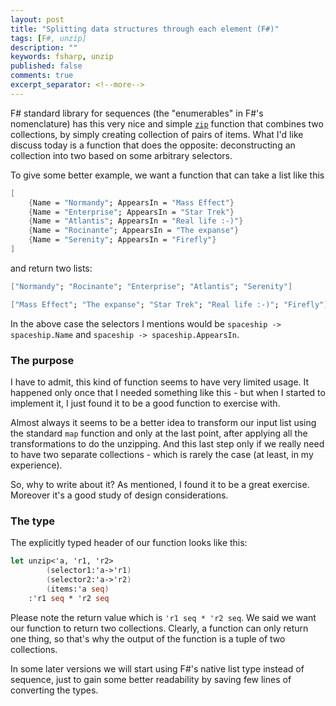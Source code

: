 ```yaml
---
layout: post
title: "Splitting data structures through each element (F#)"
tags: [F#, unzip]
description: ""
keywords: fsharp, unzip
published: false
comments: true
excerpt_separator: <!--more-->
---
```

F# standard library for sequences (the "enumerables" in F#'s nomenclature) has this very nice and simple [`zip`](https://msdn.microsoft.com/visualfsharpdocs/conceptual/seq.zip%5b%27t1%2c%27t2%5d-function-%5bfsharp%5d) function that combines two collections, by simply creating collection of pairs of items.
What I'd like discuss today is a function that does the opposite: deconstructing an collection into two based on some arbitrary selectors.
<!--more-->

To give some better example, we want a function that can take a list like this

~~~~ fsharp
[
    {Name = "Normandy"; AppearsIn = "Mass Effect"}
    {Name = "Enterprise"; AppearsIn = "Star Trek"}
    {Name = "Atlantis"; AppearsIn = "Real life :-)"}
    {Name = "Rocinante"; AppearsIn = "The expanse"}
    {Name = "Serenity"; AppearsIn = "Firefly"} 
]
~~~~

and return two lists:
~~~~ fsharp
["Normandy"; "Rocinante"; "Enterprise"; "Atlantis"; "Serenity"]

["Mass Effect"; "The expanse"; "Star Trek"; "Real life :-)"; "Firefly"]
~~~~

In the above case the selectors I mentions would be `spaceship -> spaceship.Name` and `spaceship -> spaceship.AppearsIn`.

### The purpose
I have to admit, this kind of function seems to have very limited usage. It happened only once that I needed something like this - but when I started to implement it, I just found it to be a good function to exercise with.

Almost always it seems to be a better idea to transform our input list using the standard `map` function and only at the last point, after applying all the transformations to do the unzipping. And this last step only if we really need to have two separate collections - which is rarely the case (at least, in my experience).

So, why to write about it? As mentioned, I found it to be a great exercise. Moreover it's a good study of design considerations.

### The type
The explicitly typed header of our function looks like this:

~~~~ fsharp
let unzip<'a, 'r1, 'r2>
        (selector1:'a->'r1)
        (selector2:'a->'r2) 
        (items:'a seq)
    :'r1 seq * 'r2 seq
~~~~

Please note the return value which is `'r1 seq * 'r2 seq`. We said we want our function to return two collections. Clearly, a function can only return one thing, so that's why the output of the function is a tuple of two collections.

In some later versions we will start using F#'s native list type instead of sequence, just to gain some better readability by saving few lines of converting the types.


